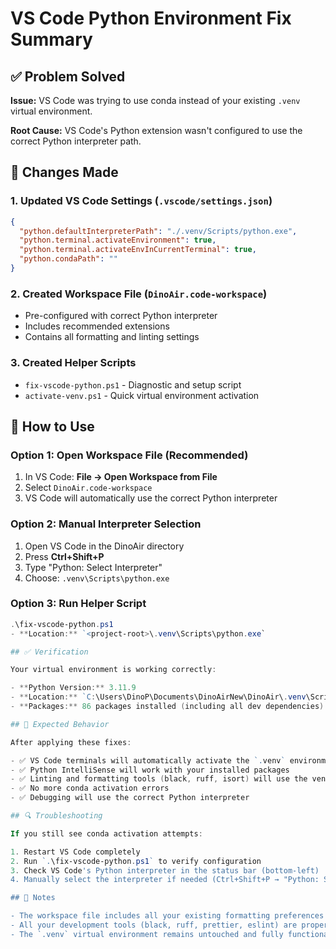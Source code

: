 # VS Code Python Environment Fix Summary

## ✅ Problem Solved

**Issue:** VS Code was trying to use conda instead of your existing `.venv` virtual environment.

**Root Cause:** VS Code's Python extension wasn't configured to use the correct Python interpreter path.

## 🔧 Changes Made

### 1. Updated VS Code Settings (`.vscode/settings.json`)

```json
{
  "python.defaultInterpreterPath": "./.venv/Scripts/python.exe",
  "python.terminal.activateEnvironment": true,
  "python.terminal.activateEnvInCurrentTerminal": true,
  "python.condaPath": ""
}
```

### 2. Created Workspace File (`DinoAir.code-workspace`)

- Pre-configured with correct Python interpreter
- Includes recommended extensions
- Contains all formatting and linting settings

### 3. Created Helper Scripts

- `fix-vscode-python.ps1` - Diagnostic and setup script
- `activate-venv.ps1` - Quick virtual environment activation

## 🚀 How to Use

### Option 1: Open Workspace File (Recommended)

1. In VS Code: **File → Open Workspace from File**
2. Select `DinoAir.code-workspace`
3. VS Code will automatically use the correct Python interpreter

### Option 2: Manual Interpreter Selection

1. Open VS Code in the DinoAir directory
2. Press **Ctrl+Shift+P**
3. Type "Python: Select Interpreter"
4. Choose: `.venv\Scripts\python.exe`

### Option 3: Run Helper Script

```powershell
.\fix-vscode-python.ps1
- **Location:** `<project-root>\.venv\Scripts\python.exe`

## ✅ Verification

Your virtual environment is working correctly:

- **Python Version:** 3.11.9
- **Location:** `C:\Users\DinoP\Documents\DinoAirNew\DinoAir\.venv\Scripts\python.exe`
- **Packages:** 86 packages installed (including all dev dependencies)

## 🎯 Expected Behavior

After applying these fixes:

- ✅ VS Code terminals will automatically activate the `.venv` environment
- ✅ Python IntelliSense will work with your installed packages
- ✅ Linting and formatting tools (black, ruff, isort) will use the venv packages
- ✅ No more conda activation errors
- ✅ Debugging will use the correct Python interpreter

## 🔍 Troubleshooting

If you still see conda activation attempts:

1. Restart VS Code completely
2. Run `.\fix-vscode-python.ps1` to verify configuration
3. Check VS Code's Python interpreter in the status bar (bottom-left)
4. Manually select the interpreter if needed (Ctrl+Shift+P → "Python: Select Interpreter")

## 📝 Notes

- The workspace file includes all your existing formatting preferences
- All your development tools (black, ruff, prettier, eslint) are properly configured
- The `.venv` virtual environment remains untouched and fully functional
```
